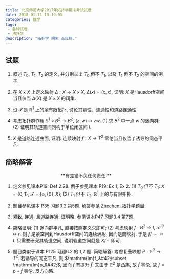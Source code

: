 ```yaml
---
title: 北京师范大学2017年拓扑学期末考试试卷
date: 2018-01-11 13:19:55
categories: 数学
tags:
 - 各种试卷
 - 拓扑学
description: "拓扑学 期末 高红铸."
---
```


## 试题

1. 叙述 $T_0$, $T_1$, $T_2$ 的定义, 并分别举出 $T_0$ 但不 $T_1$, 以及 $T_1$ 但不 $T_2$ 的空间的例子.

2. 在 $X\times X$ 上定义映射 $\Delta: X\rightarrow X\times X,~\Delta(x)=(x,x)$, 证明: $X$ 是Hausdorff空间当且仅当 $\Delta(X)$ 是 $X\times X$ 的闭集.

3. 设 $\mathcal{T}$ 是 $\mathbb{R}^1$ 上的余有限拓扑, 讨论其紧性、连通性和道路连通性.

4. 考虑拓扑群作用 $\mathbb{S}^1\times B^2\to B^2,~(z,w)\mapsto zw$.
	(1) 求 $B^2$ 中一点 $w$ 的迷向群;
	(2) 证明其轨道空间同构于单位闭区间 $I$.

5. $X$ 是道路连通曲面, 证明: 连续映射 $f: X\to T^2$ 零伦当且仅当 $f$ 诱导的同态平凡.

## 简略解答

<center>**有差错不负任何责任.**</center>

1. 定义参见课本P19: Def 2.28. 例子参见课本 P19: Ex 1, Ex 2.
	(1) $T_0$ 但不 $T_1$: $X=\{0,1\}$, $\mathcal{T}=\{\varnothing, \{0\}, X\}$;
	(2) $T_1$ 但不 $T_2$: $\mathbb{R}^1$ 上的与有限拓扑.

2. 题目参见课本 P35 习题3.2 第5题. 解答参见 [Zhechen: 拓扑学题目][1].

3. 紧致, 连通, 且道路连通. 证明略. 参见课本P47 习题3.4 第7题.

4. 简略证明:
	(1) 迷向群平凡, 直接按照定义求即可;
	(2) 考虑映射 $f: B^2\to I,~re^{i\theta}\mapsto r$. 则 $f$ 是紧空间到Hausdorff空间的连续满射, 因而是商映射. 于是 $f/\sim\cong I$. 只需要研究其轨道空间, 说明轨道空间就是 $X/\sim$ 即可.

5. 题目类似于课本 P125 习题6.2 的 1,2 题.
简略解答: 考虑复叠映射 $P: \mathbb{E}^2\to T^2$. 若诱导的同态平凡, 则 $\mathrm{Im}f_&#42;\subset \mathrm{Im}p_&#42;$, 因而 $f$ 有提升 $\tilde{f}$. 又由于 $\mathbb{E}^2$ 是凸集, 故 $\tilde{f}$ 零伦, 故 $f=p\circ\tilde{f}$ 零伦. 反方向略.



[1]: http://www.lizhechen.com/2017/10/08/%E6%8B%93%E6%89%91%E5%AD%A6%E9%A2%98%E7%9B%AE/